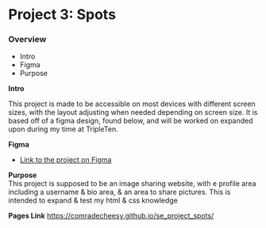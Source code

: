 # Project 3: Spots

### Overview  

* Intro  
* Figma  
* Purpose  
  
**Intro**
  
  This project is made to be accessible on most devices with different screen sizes, with the layout adjusting when needed depending on screen size. It is based off of a figma design, found below, and will be worked on expanded upon during my time at TripleTen.   
  
**Figma**  
  
* [Link to the project on Figma](https://www.figma.com/file/BBNm2bC3lj8QQMHlnqRsga/Sprint-3-Project-%E2%80%94-Spots?type=design&node-id=2%3A60&mode=design&t=afgNFybdorZO6cQo-1)
  
**Purpose**  
  This project is supposed to be an image sharing website, with e profile area including a username & bio area, & an area to share pictures. This is intended to expand & test my html & css knowledge

  **Pages Link**
  https://comradecheesy.github.io/se_project_spots/


